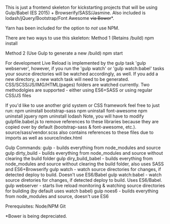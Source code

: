 This is just a frontend skeleton for kickstarting projects that will be using Gulp/Babel (ES 2015) + Browserify/SASS/Jasmine.
Also included is lodash/jQuery/Bootstrap/Font Awesome ~~via Bower~~*.

Yarn has been included for the option to *not* use NPM.

There are two ways to use this skeleton:
Method 1 (Retains /build)
npm install

Method 2 (Use Gulp to generate a new /build)
npm start

For development Live Reload is implemented by the gulp task 'gulp webserver', however, if you run the 'gulp watch' or 'gulp watch:babel' tasks your source directories will be watched accordingly, as well.
If you add a new directory, a new watch task will need to be generated. CSS/SCSS/JS/IMG/HTML(pages) folders are watched currently.
Two methodolgies are supported - either using ES6+SASS or using regular CSS/JS files


If you'd like to use another grid system or CSS framework feel free to just run:
npm uninstall bootstrap-sass
npm uninstall font-awesome
npm uninstall jquery
npm uninstall lodash
Note, you will have to modify gulpfile.babel.js to remove references to these libraries because they are copied over by default (bootstrap-sass & font-awesome, etc.). 
source/sass/vendor.scss also contains references to these files due to imports as well as source/index.html

Gulp Commands:
gulp - builds everything from node_modules and source
gulp dirty_build - builds everything from node_modules and source without clearing the build folder
gulp diry_build_babel - builds everything from node_modules and source without clearing the build folder, also uses SASS and ES6+Browserify
gulp watch - watch source directories for changes, if detected deploy to build. Doesn't use ES6/Babel
gulp watch:babel - watch source diretories for changes, if detected deploy to build. Uses ES6/Babel.
gulp webserver - starts live reload monitoring & watching source directories for building (by default uses watch babel)
gulp noes6 - builds everything from node_modules and source, doesn't use ES6

Prerequisites:
Node/NPM
Git

*Bower is being depreciated.